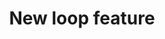 ---
title: 'New loop feature'
redirect_to:
  - 'https://discuss.pencil2d.org/t/new-loop-feature/784'
---